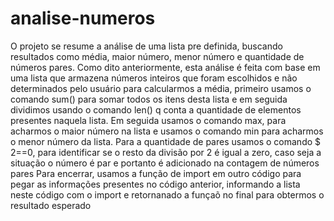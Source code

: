 # analise-numeros
O projeto se resume a análise de uma lista pre definida, buscando resultados como média, maior número, menor número e quantidade de números pares.
Como dito anteriormente, esta análise é feita com base em uma lista que armazena números inteiros que foram escolhidos e não determinados pelo usuário
para calcularmos a média, primeiro usamos o comando sum() para somar todos os itens desta lista e em seguida dividimos usando o comando len() q conta a quantidade de elementos presentes naquela lista.
Em seguida usamos o comando max, para acharmos o maior número na lista e usamos o comando min para acharmos o menor número da lista.
Para a quantidade de pares usamos o comando $ 2==0, para identificar se o resto da divisão por 2 é igual a zero, caso seja a situação o número é par e portanto é adicionado na contagem de números pares
Para encerrar, usamos a função de import em outro código para pegar as informações presentes no código anterior, informando a lista neste código com o import e retornanado a funçaõ no final para obtermos o resultado esperado

